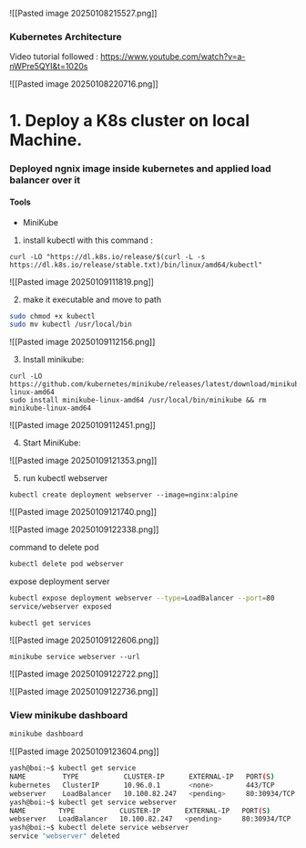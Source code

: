 ![[Pasted image 20250108215527.png]]

### Kubernetes Architecture 

Video tutorial followed  : https://www.youtube.com/watch?v=a-nWPre5QYI&t=1020s

![[Pasted image 20250108220716.png]]

# 1. Deploy a K8s cluster on local Machine.

### Deployed ngnix image inside kubernetes and applied load balancer over it 

#### Tools 
- MiniKube

1. install kubectl with this command : 
```
curl -LO "https://dl.k8s.io/release/$(curl -L -s https://dl.k8s.io/release/stable.txt)/bin/linux/amd64/kubectl"
```

![[Pasted image 20250109111819.png]]

2. make it executable and move to path

```bash
sudo chmod +x kubectl
sudo mv kubectl /usr/local/bin
```

![[Pasted image 20250109112156.png]]

3. Install minikube:

```shell
curl -LO https://github.com/kubernetes/minikube/releases/latest/download/minikube-linux-amd64
sudo install minikube-linux-amd64 /usr/local/bin/minikube && rm minikube-linux-amd64
```

![[Pasted image 20250109112451.png]]


4. Start MiniKube:

![[Pasted image 20250109121353.png]]

5. run kubectl webserver
```
kubectl create deployment webserver --image=nginx:alpine
```

![[Pasted image 20250109121740.png]]

![[Pasted image 20250109122338.png]]

command to  delete pod

```bash
kubectl delete pod webserver
```


expose deployment server

```bash
kubectl expose deployment webserver --type=LoadBalancer --port=80
service/webserver exposed
```

```
kubectl get services
```

![[Pasted image 20250109122606.png]]

```
minikube service webserver --url
```

![[Pasted image 20250109122722.png]]

![[Pasted image 20250109122736.png]]


### View minikube dashboard

```bash
minikube dashboard
```

![[Pasted image 20250109123604.png]]


```bash
yash@boi:~$ kubectl get service
NAME         TYPE           CLUSTER-IP      EXTERNAL-IP   PORT(S)        AGE
kubernetes   ClusterIP      10.96.0.1       <none>        443/TCP        26m
webserver    LoadBalancer   10.100.82.247   <pending>     80:30934/TCP   15m
yash@boi:~$ kubectl get service webserver
NAME        TYPE           CLUSTER-IP      EXTERNAL-IP   PORT(S)        AGE
webserver   LoadBalancer   10.100.82.247   <pending>     80:30934/TCP   15m
yash@boi:~$ kubectl delete service webserver
service "webserver" deleted
```

